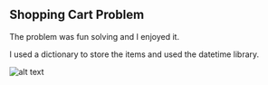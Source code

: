 ## Shopping Cart Problem
The problem was fun solving and I enjoyed it.

I used a dictionary to store the items and used the datetime library.

![alt text](https://github.com/jsuryakt/code-with-girlscript-bangalore/blob/ShoppingCartEasy/Easy/1.%20Shopping%20Cart%20Problem/solutions/jsuryakt_Jayasurya/Screenshot%20(24).png)
